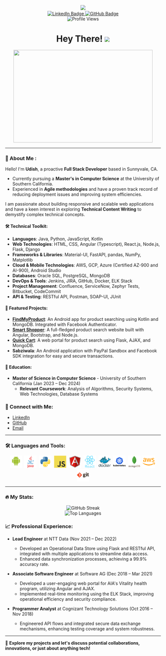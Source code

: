 <div align="center">
  <img src="https://media.giphy.com/media/M9gbBd9nbDrOTu1Mqx/giphy.gif" width="100"/>
  
  <div id="badges">
    <a href="https://www.linkedin.com/in/iudishkumar" target="_blank">
      <img src="https://img.shields.io/badge/LinkedIn-blue?style=for-the-badge&logo=linkedin&logoColor=white" alt="LinkedIn Badge"/>
    </a>
    <a href="https://github.com/udishkumar" target="_blank">
      <img src="https://img.shields.io/badge/GitHub-black?style=for-the-badge&logo=github&logoColor=white" alt="GitHub Badge"/>
    </a>
  </div>
  
  <img src="https://komarev.com/ghpvc/?username=udishkumar&style=flat-square&color=blue" alt="Profile Views"/>
  
  <h1> Hey There! <img src="https://media.giphy.com/media/hvRJCLFzcasrR4ia7z/giphy.gif" width="30px"/></h1>
</div>

<div align="center">
  <img src="https://media.giphy.com/media/dWesBcTLavkZuG35MI/giphy.gif" width="450" height="300"/>
</div>

---

### 🌟 About Me :

Hello! I'm **Udish**, a proactive **Full Stack Developer** based in Sunnyvale, CA. 
- Currently pursuing a **Master's in Computer Science** at the University of Southern California.
- Experienced in **Agile methodologies** and have a proven track record of reducing deployment issues and improving system efficiencies.

I am passionate about building responsive and scalable web applications and have a keen interest in exploring **Technical Content Writing** to demystify complex technical concepts.

#### 🛠️ Technical Toolkit:
- **Languages**: Java, Python, JavaScript, Kotlin
- **Web Technologies**: HTML, CSS, Angular (Typescript), React.js, Node.js, Flask, Django
- **Frameworks & Libraries**: Material-UI, FastAPI, pandas, NumPy, Matplotlib
- **Cloud & Mobile Technologies**: AWS, GCP, Azure (Certified AZ-900 and AI-900), Android Studio
- **Databases**: Oracle SQL, PostgreSQL, MongoDB
- **DevOps & Tools**: Jenkins, JIRA, GitHub, Docker, ELK Stack
- **Project Management**: Confluence, ServiceNow, Zephyr Tests, Bitbucket, CodeCommit
- **API & Testing**: RESTful API, Postman, SOAP-UI, JUnit

#### 🚀 Featured Projects:
- **[FindMyProduct](https://play.google.com/store/apps/details?id=com.udish.ebaysearch)**: An Android app for product searching using Kotlin and MongoDB. Integrated with Facebook Authenticator.
- **[Smart Shopper](https://uk-hw3.wl.r.appspot.com/)**: A full-fledged product search website built with Angular, Bootstrap, and Node.js.
- **[Quick Cart](https://myfirstpython-3979650766.wl.r.appspot.com/)**: A web portal for product search using Flask, AJAX, and MongoDB.
- **Sabziwala**: An Android application with PayPal Sandbox and Facebook SDK integration for easy and secure transactions.

#### 🏫 Education:
- **Master of Science in Computer Science** - University of Southern California (Jan 2023 – Dec 2024)
  - **Relevant Coursework**: Analysis of Algorithms, Security Systems, Web Technologies, Database Systems

### 🔗 Connect with Me:
- [LinkedIn](https://www.linkedin.com/in/iudishkumar/)
- [GitHub](https://github.com/udishkumar)
- [Email](mailto:udishkum@usc.edu)

---

### 🛠️ Languages and Tools:

<div align="center">
  <img src="https://github.com/devicons/devicon/blob/master/icons/android/android-original-wordmark.svg" title="Android" alt="Android" width="40" height="40"/>&nbsp;
  <img src="https://github.com/devicons/devicon/blob/master/icons/java/java-original-wordmark.svg" title="Java" alt="Java" width="40" height="40"/>&nbsp;
  <img src="https://github.com/devicons/devicon/blob/master/icons/python/python-original.svg" title="Python" alt="Python" width="40" height="40"/>&nbsp;
  <img src="https://github.com/devicons/devicon/blob/master/icons/javascript/javascript-original.svg" title="JavaScript" alt="JavaScript" width="40" height="40"/>&nbsp;
  <img src="https://github.com/devicons/devicon/blob/master/icons/angularjs/angularjs-original.svg" title="AngularJS" alt="AngularJS" width="40" height="40"/>&nbsp;
  <img src="https://github.com/devicons/devicon/blob/master/icons/react/react-original-wordmark.svg" title="React" alt="React" width="40" height="40"/>&nbsp;
  <img src="https://github.com/devicons/devicon/blob/master/icons/docker/docker-original-wordmark.svg" title="Docker" alt="Docker" width="40" height="40"/>&nbsp;
  <img src="https://github.com/devicons/devicon/blob/master/icons/kubernetes/kubernetes-original-wordmark.svg" title="Kubernetes" alt="Kubernetes" width="40" height="40"/>&nbsp;
  <img src="https://github.com/devicons/devicon/blob/master/icons/mongodb/mongodb-original-wordmark.svg" title="MongoDB"  alt="MongoDB" width="40" height="40"/>&nbsp;
  <img src="https://github.com/devicons/devicon/blob/master/icons/amazonwebservices/amazonwebservices-plain-wordmark.svg" title="AWS" alt="AWS" width="40" height="40"/>&nbsp;
  <img src="https://github.com/devicons/devicon/blob/master/icons/git/git-original-wordmark.svg" title="Git" **alt="Git" width="40" height="40"/>
</div>

---

### 🔥 My Stats:
<div align="center">
  <img src="https://github-readme-streak-stats.herokuapp.com?user=udishkumar&hide_border=true&date_format=M%20j%5B%2C%20Y%5D" alt="GitHub Streak"/>
  <br/>
  <img src="https://github-readme-stats.vercel.app/api/top-langs/?username=udishkumar&layout=compact" alt="Top Languages"/>
</div>

### 📈 Professional Experience:

- **Lead Engineer** at NTT Data (Nov 2021 – Dec 2022)
  - Developed an Operational Data Store using Flask and RESTful API, integrated with multiple applications to streamline data access.
  - Enhanced data synchronization processes, achieving a 99.9% accuracy rate.

- **Associate Software Engineer** at Software AG (Dec 2018 – Mar 2021)
  - Developed a user-engaging web portal for AIA's Vitality health program, utilizing Angular and AJAX.
  - Implemented real-time monitoring using the ELK Stack, improving operational efficiency and security compliance.

- **Programmer Analyst** at Cognizant Technology Solutions (Oct 2016 – Nov 2018)
  - Engineered API flows and integrated secure data exchange mechanisms, enhancing testing coverage and system robustness.

---

📝 **Explore my projects and let's discuss potential collaborations, innovations, or just about anything tech!**

